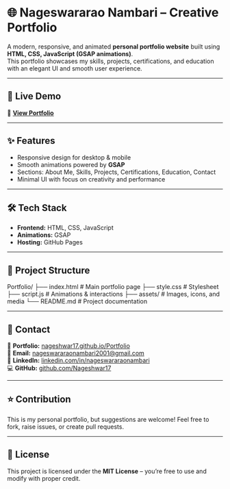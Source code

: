 # 🌐 Nageswararao Nambari – Creative Portfolio  

A modern, responsive, and animated **personal portfolio website** built using **HTML, CSS, JavaScript (GSAP animations)**.  
This portfolio showcases my skills, projects, certifications, and education with an elegant UI and smooth user experience.  

---

## 🚀 Live Demo  
🔗 [**View Portfolio**](https://nageshwar17.github.io/Portfolio/)  

---

## ✨ Features  
- Responsive design for desktop & mobile  
- Smooth animations powered by **GSAP**  
- Sections: About Me, Skills, Projects, Certifications, Education, Contact  
- Minimal UI with focus on creativity and performance  

---

## 🛠️ Tech Stack  
- **Frontend:** HTML, CSS, JavaScript  
- **Animations:** GSAP  
- **Hosting:** GitHub Pages  

---

## 📂 Project Structure  
Portfolio/
├── index.html # Main portfolio page
├── style.css # Stylesheet
├── script.js # Animations & interactions
├── assets/ # Images, icons, and media
└── README.md # Project documentation


---

## 📧 Contact  
💼 **Portfolio:** [nageshwar17.github.io/Portfolio](https://nageshwar17.github.io/Portfolio)  
📩 **Email:** [nageswararaonambari2001@gmail.com](mailto:nageswararaonambari2001@gmail.com)  
🔗 **LinkedIn:** [linkedin.com/in/nageswararaonambari](https://linkedin.com/in/nageswararaonambari)  
💻 **GitHub:** [github.com/Nageshwar17](https://github.com/Nageshwar17)  

---

## ⭐ Contribution  
This is my personal portfolio, but suggestions are welcome! Feel free to fork, raise issues, or create pull requests.  

---

## 📜 License  
This project is licensed under the **MIT License** – you’re free to use and modify with proper credit. 